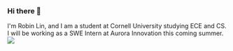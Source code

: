 ### Hi there 👋

I'm Robin Lin, and I am a student at Cornell University studying ECE and CS. I will be working as a SWE Intern at Aurora Innovation this coming summer. 
![](https://komarev.com/ghpvc/?username=robinlin99&color=green)
